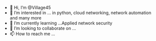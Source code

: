 - 👋 Hi, I’m @Village45
- 👀 I’m interested in ... in python, cloud networking, network automation and many more
- 🌱 I’m currently learning ...Applied network security
- 💞️ I’m looking to collaborate on ...
- 📫 How to reach me ...

<!---
Village45/Village45 is a ✨ special ✨ repository because its `README.md` (this file) appears on your GitHub profile.
You can click the Preview link to take a look at your changes.
--->
